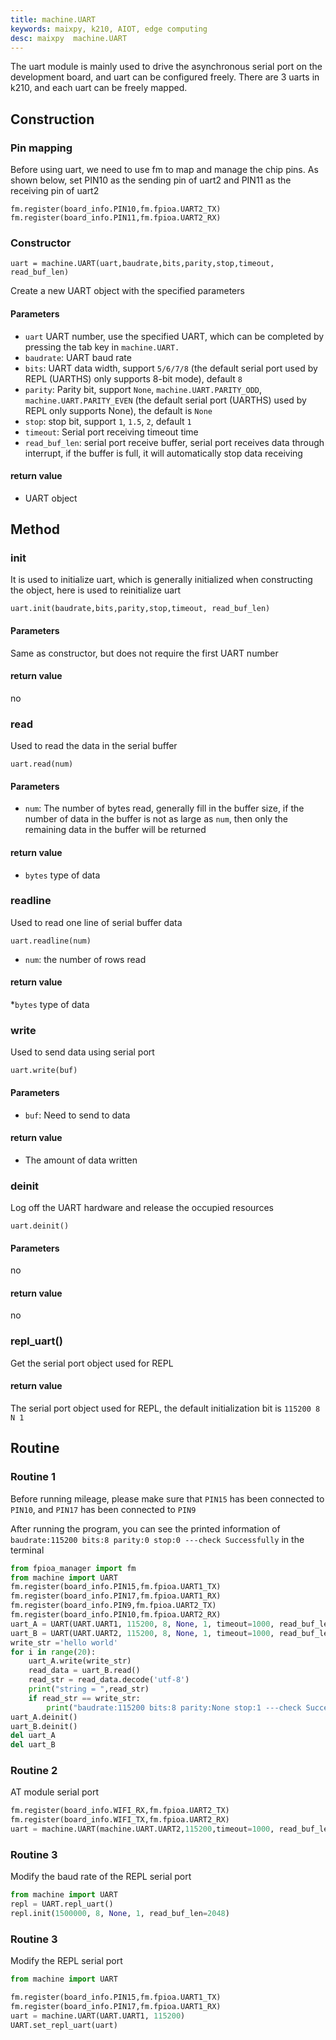 ```yaml
---
title: machine.UART
keywords: maixpy, k210, AIOT, edge computing
desc: maixpy  machine.UART
---
```



The uart module is mainly used to drive the asynchronous serial port on the development board, and uart can be configured freely. There are 3 uarts in k210, and each uart can be freely mapped.

## Construction

### Pin mapping

Before using uart, we need to use fm to map and manage the chip pins. As shown below, set PIN10 as the sending pin of uart2 and PIN11 as the receiving pin of uart2
```
fm.register(board_info.PIN10,fm.fpioa.UART2_TX)
fm.register(board_info.PIN11,fm.fpioa.UART2_RX)
```

### Constructor

```
uart = machine.UART(uart,baudrate,bits,parity,stop,timeout, read_buf_len)
```

Create a new UART object with the specified parameters

#### Parameters

* `uart` UART number, use the specified UART, which can be completed by pressing the tab key in `machine.UART.`
* `baudrate`: UART baud rate
* `bits`: UART data width, support `5/6/7/8` (the default serial port used by REPL (UARTHS) only supports 8-bit mode), default `8`
* `parity`: Parity bit, support `None`, `machine.UART.PARITY_ODD`, `machine.UART.PARITY_EVEN` (the default serial port (UARTHS) used by REPL only supports None), the default is `None`
* `stop`: stop bit, support `1`, `1.5`, `2`, default `1`
* `timeout`: Serial port receiving timeout time
* `read_buf_len`: serial port receive buffer, serial port receives data through interrupt, if the buffer is full, it will automatically stop data receiving

#### return value

* UART object

## Method

### init

It is used to initialize uart, which is generally initialized when constructing the object, here is used to reinitialize uart
```
uart.init(baudrate,bits,parity,stop,timeout, read_buf_len)
```

#### Parameters

Same as constructor, but does not require the first UART number

#### return value

no

### read

Used to read the data in the serial buffer

```
uart.read(num)
```
#### Parameters

* `num`: The number of bytes read, generally fill in the buffer size, if the number of data in the buffer is not as large as `num`, then only the remaining data in the buffer will be returned

#### return value

* `bytes` type of data

### readline

Used to read one line of serial buffer data

```
uart.readline(num)
```
* `num`: the number of rows read

#### return value

*`bytes` type of data


### write

Used to send data using serial port

```
uart.write(buf)
```
#### Parameters

* `buf`: Need to send to data

#### return value

* The amount of data written

### deinit

Log off the UART hardware and release the occupied resources

```
uart.deinit()
```

#### Parameters

no

#### return value

no

### repl_uart()

Get the serial port object used for REPL

#### return value

The serial port object used for REPL, the default initialization bit is `115200 8 N 1`


## Routine


### Routine 1

Before running mileage, please make sure that `PIN15` has been connected to `PIN10`, and `PIN17` has been connected to `PIN9`

After running the program, you can see the printed information of `baudrate:115200 bits:8 parity:0 stop:0 ---check Successfully` in the terminal

```python
from fpioa_manager import fm
from machine import UART
fm.register(board_info.PIN15,fm.fpioa.UART1_TX)
fm.register(board_info.PIN17,fm.fpioa.UART1_RX)
fm.register(board_info.PIN9,fm.fpioa.UART2_TX)
fm.register(board_info.PIN10,fm.fpioa.UART2_RX)
uart_A = UART(UART.UART1, 115200, 8, None, 1, timeout=1000, read_buf_len=4096)
uart_B = UART(UART.UART2, 115200, 8, None, 1, timeout=1000, read_buf_len=4096)
write_str ='hello world'
for i in range(20):
    uart_A.write(write_str)
    read_data = uart_B.read()
    read_str = read_data.decode('utf-8')
    print("string = ",read_str)
    if read_str == write_str:
        print("baudrate:115200 bits:8 parity:None stop:1 ---check Successfully")
uart_A.deinit()
uart_B.deinit()
del uart_A
del uart_B
```

### Routine 2

AT module serial port

```python
fm.register(board_info.WIFI_RX,fm.fpioa.UART2_TX)
fm.register(board_info.WIFI_TX,fm.fpioa.UART2_RX)
uart = machine.UART(machine.UART.UART2,115200,timeout=1000, read_buf_len=4096)
```
### Routine 3

Modify the baud rate of the REPL serial port

```python
from machine import UART
repl = UART.repl_uart()
repl.init(1500000, 8, None, 1, read_buf_len=2048)
```

### Routine 3

Modify the REPL serial port

```python
from machine import UART

fm.register(board_info.PIN15,fm.fpioa.UART1_TX)
fm.register(board_info.PIN17,fm.fpioa.UART1_RX)
uart = machine.UART(UART.UART1, 115200)
UART.set_repl_uart(uart)
```
